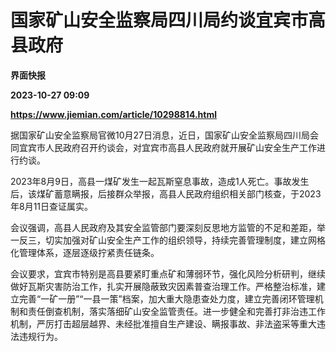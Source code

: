 # 国家矿山安全监察局四川局约谈宜宾市高县政府
**界面快报**

**2023-10-27 09:09**

**https://www.jiemian.com/article/10298814.html**

据国家矿山安全监察局官微10月27日消息，近日，国家矿山安全监察局四川局会同宜宾市人民政府召开约谈会，对宜宾市高县人民政府就开展矿山安全生产工作进行约谈。

2023年8月9日，高县一煤矿发生一起瓦斯窒息事故，造成1人死亡。事故发生后，该煤矿蓄意瞒报，后接群众举报，高县人民政府组织相关部门核查，于2023年8月11日查证属实。

会议强调，高县人民政府及其安全监管部门要深刻反思地方监管的不足和差距，举一反三，切实加强对矿山安全生产工作的组织领导，持续完善管理制度，建立网格化管理体系，逐层逐级拧紧责任链条。

会议要求，宜宾市特别是高县要紧盯重点矿和薄弱环节，强化风险分析研判，继续做好瓦斯灾害防治工作，扎实开展隐蔽致灾因素普查治理工作。严格整治标准，建立完善“一矿一册”“一县一策”档案，加大重大隐患查处力度，建立完善闭环管理机制和责任倒查机制，落实落细矿山安全监管责任。进一步健全和完善打非治违工作机制，严厉打击超层越界、未经批准擅自生产建设、瞒报事故、非法盗采等重大违法违规行为。